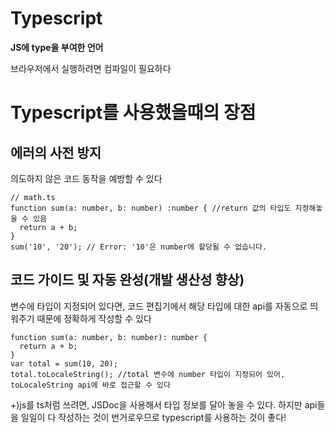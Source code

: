 # Typescript

**JS에 type을 부여한 언어**

브라우저에서 실행하려면 컴파일이 필요하다

# Typescript를 사용했을때의 장점

## 에러의 사전 방지

의도하지 않은 코드 동작을 예방할 수 있다

```
// math.ts
function sum(a: number, b: number) :number { //return 값의 타입도 지정해놓을 수 있음
  return a + b;
}
sum('10', '20'); // Error: '10'은 number에 할당될 수 없습니다.
```

## 코드 가이드 및 자동 완성(개발 생산성 향상)

변수에 타입이 지정되어 있다면, 코드 편집기에서 해당 타입에 대한 api를 자동으로 띄워주기 때문에 정확하게 작성할 수 있다

```
function sum(a: number, b: number): number {
  return a + b;
}
var total = sum(10, 20);
total.toLocaleString(); //total 변수에 number 타입이 지정되어 있어, toLocaleString api에 바로 접근할 수 있다
```

+)js를 ts처럼 쓰려면, JSDoc을 사용해서 타입 정보를 달아 놓을 수 있다.
하지만 api들을 일일이 다 작성하는 것이 번거로우므로 typescript를 사용하는 것이 좋다!
